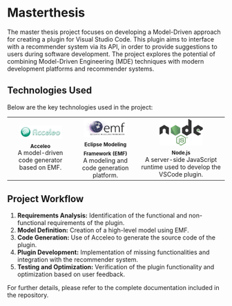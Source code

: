 # Masterthesis

The master thesis project focuses on developing a Model-Driven approach for creating a plugin for Visual Studio Code. This plugin aims to interface with a recommender system via its API, in order to provide suggestions to users during software development. The project explores the potential of combining Model-Driven Engineering (MDE) techniques with modern development platforms and recommender systems.

## Technologies Used

Below are the key technologies used in the project:

<table>
  <tr>
    <td align="center">
      <img src="img/acceleo.jpg" alt="Acceleo" width="100"/><br>
      <sub><b>Acceleo</b></sub><br>
      A model-driven code generator based on EMF.
    </td>
    <td align="center">
      <img src="img/Emf_logo-4027152007.png" alt="EMF" width="100"/><br>
      <sub><b>Eclipse Modeling Framework (EMF)</b></sub><br>
      A modeling and code generation platform.
    </td>
    <td align="center">
      <img src="img/nodejs.jpg" alt="Node.js" width="100"/><br>
      <sub><b>Node.js</b></sub><br>
      A server-side JavaScript runtime used to develop the VSCode plugin.
    </td>
  </tr>
</table>

## Project Workflow

1. **Requirements Analysis:** Identification of the functional and non-functional requirements of the plugin.
2. **Model Definition:** Creation of a high-level model using EMF.
3. **Code Generation:** Use of Acceleo to generate the source code of the plugin.
4. **Plugin Development:** Implementation of missing functionalities and integration with the recommender system.
5. **Testing and Optimization:** Verification of the plugin functionality and optimization based on user feedback.

For further details, please refer to the complete documentation included in the repository.
